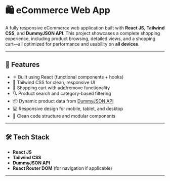 # 🛍️ eCommerce Web App

A fully responsive eCommerce web application built with **React JS**, **Tailwind CSS**, and **DummyJSON API**. This project showcases a complete shopping experience, including product browsing, detailed views, and a shopping cart—all optimized for performance and usability on **all devices**.

---

## 🚀 Features

- ⚛️ Built using React (functional components + hooks)
- 🎨 Tailwind CSS for clean, responsive UI
- 🛒 Shopping cart with add/remove functionality
- 🔍 Product search and category-based filtering
- 📦 Dynamic product data from [DummyJSON API](https://dummyjson.com/products)
- 💻 Responsive design for mobile, tablet, and desktop
- 🔄 Clean code structure and modular components

---

## 🛠️ Tech Stack

- **React JS**
- **Tailwind CSS**
- **DummyJSON API**
- **React Router DOM** (for navigation if applicable)

---
